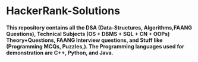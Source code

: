 # HackerRank-Solutions
#### This repository contains all the DSA (Data-Structures, Algorithms,FAANG Questions), Technical Subjects (OS + DBMS + SQL + CN + OOPs) Theory+Questions, FAANG Interview questions, and Stuff like (Programming MCQs, Puzzles,). The Programming languages used for demonstration are C++, Python, and Java.
